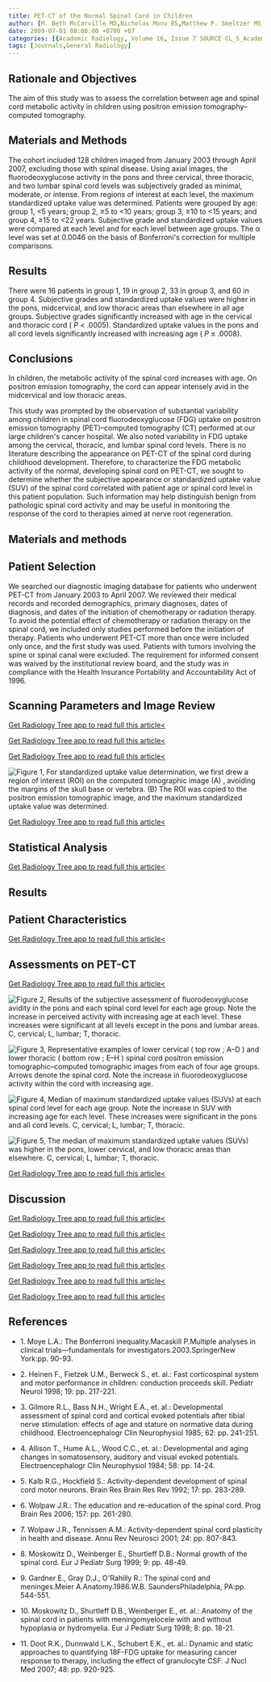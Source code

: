 ```yaml
---
title: PET-CT of the Normal Spinal Cord in Children
author: [M. Beth McCarville MD,Nicholas Monu BS,Matthew P. Smeltzer MS,Chin-Shang Li PhD,Fred H. Laningham MD,E. Brannon Morris MD,Barry L. Shulkin MD]
date: 2009-07-01 00:00:00 +0700 +07
categories: [{Academic Radiology, Volume 16, Issue 7 SOURCE CL_S_AcademicRadiologyVolume16Issue7 1}]
tags: [Journals,General Radiology]
---
```

## Rationale and Objectives

The aim of this study was to assess the correlation between age and spinal cord metabolic activity in children using positron emission tomography–computed tomography.

## Materials and Methods

The cohort included 128 children imaged from January 2003 through April 2007, excluding those with spinal disease. Using axial images, the fluorodeoxyglucose activity in the pons and three cervical, three thoracic, and two lumbar spinal cord levels was subjectively graded as minimal, moderate, or intense. From regions of interest at each level, the maximum standardized uptake value was determined. Patients were grouped by age: group 1, <5 years; group 2, ≥5 to <10 years; group 3, ≥10 to <15 years; and group 4, ≥15 to <22 years. Subjective grade and standardized uptake values were compared at each level and for each level between age groups. The α level was set at 0.0046 on the basis of Bonferroni's correction for multiple comparisons.

## Results

There were 16 patients in group 1, 19 in group 2, 33 in group 3, and 60 in group 4. Subjective grades and standardized uptake values were higher in the pons, midcervical, and low thoracic areas than elsewhere in all age groups. Subjective grades significantly increased with age in the cervical and thoracic cord ( _P_ < .0005). Standardized uptake values in the pons and all cord levels significantly increased with increasing age ( _P_ ≤ .0008).

## Conclusions

In children, the metabolic activity of the spinal cord increases with age. On positron emission tomography, the cord can appear intensely avid in the midcervical and low thoracic areas.

This study was prompted by the observation of substantial variability among children in spinal cord fluorodeoxyglucose (FDG) uptake on positron emission tomography (PET)–computed tomography (CT) performed at our large children's cancer hospital. We also noted variability in FDG uptake among the cervical, thoracic, and lumbar spinal cord levels. There is no literature describing the appearance on PET-CT of the spinal cord during childhood development. Therefore, to characterize the FDG metabolic activity of the normal, developing spinal cord on PET-CT, we sought to determine whether the subjective appearance or standardized uptake value (SUV) of the spinal cord correlated with patient age or spinal cord level in this patient population. Such information may help distinguish benign from pathologic spinal cord activity and may be useful in monitoring the response of the cord to therapies aimed at nerve root regeneration.

## Materials and methods

## Patient Selection

We searched our diagnostic imaging database for patients who underwent PET-CT from January 2003 to April 2007. We reviewed their medical records and recorded demographics, primary diagnoses, dates of diagnosis, and dates of the initiation of chemotherapy or radiation therapy. To avoid the potential effect of chemotherapy or radiation therapy on the spinal cord, we included only studies performed before the initiation of therapy. Patients who underwent PET-CT more than once were included only once, and the first study was used. Patients with tumors involving the spine or spinal canal were excluded. The requirement for informed consent was waived by the institutional review board, and the study was in compliance with the Health Insurance Portability and Accountability Act of 1996.

## Scanning Parameters and Image Review

[Get Radiology Tree app to read full this article<](https://clinicalpub.com/app)

[Get Radiology Tree app to read full this article<](https://clinicalpub.com/app)

[Get Radiology Tree app to read full this article<](https://clinicalpub.com/app)

![Figure 1, For standardized uptake value determination, we first drew a region of interest (ROI) on the computed tomographic image (A) , avoiding the margins of the skull base or vertebra. (B) The ROI was copied to the positron emission tomographic image, and the maximum standardized uptake value was determined.](https://storage.googleapis.com/dl.dentistrykey.com/clinical/PETCToftheNormalSpinalCordinChildren/0_1s20S1076633209000737.jpg)

[Get Radiology Tree app to read full this article<](https://clinicalpub.com/app)

## Statistical Analysis

[Get Radiology Tree app to read full this article<](https://clinicalpub.com/app)

## Results

## Patient Characteristics

[Get Radiology Tree app to read full this article<](https://clinicalpub.com/app)

## Assessments on PET-CT

[Get Radiology Tree app to read full this article<](https://clinicalpub.com/app)

![Figure 2, Results of the subjective assessment of fluorodeoxyglucose avidity in the pons and each spinal cord level for each age group. Note the increase in perceived activity with increasing age at each level. These increases were significant at all levels except in the pons and lumbar areas. C, cervical; L, lumbar; T, thoracic.](https://storage.googleapis.com/dl.dentistrykey.com/clinical/PETCToftheNormalSpinalCordinChildren/1_1s20S1076633209000737.jpg)

![Figure 3, Representative examples of lower cervical ( top row ; A–D ) and lower thoracic ( bottom row ; E–H ) spinal cord positron emission tomographic–computed tomographic images from each of four age groups. Arrows denote the spinal cord. Note the increase in fluorodeoxyglucose activity within the cord with increasing age.](https://storage.googleapis.com/dl.dentistrykey.com/clinical/PETCToftheNormalSpinalCordinChildren/2_1s20S1076633209000737.jpg)

![Figure 4, Median of maximum standardized uptake values (SUVs) at each spinal cord level for each age group. Note the increase in SUV with increasing age for each level. These increases were significant in the pons and all cord levels. C, cervical; L, lumbar; T, thoracic.](https://storage.googleapis.com/dl.dentistrykey.com/clinical/PETCToftheNormalSpinalCordinChildren/3_1s20S1076633209000737.jpg)

![Figure 5, The median of maximum standardized uptake values (SUVs) was higher in the pons, lower cervical, and low thoracic areas than elsewhere. C, cervical; L, lumbar; T, thoracic.](https://storage.googleapis.com/dl.dentistrykey.com/clinical/PETCToftheNormalSpinalCordinChildren/4_1s20S1076633209000737.jpg)

[Get Radiology Tree app to read full this article<](https://clinicalpub.com/app)

## Discussion

[Get Radiology Tree app to read full this article<](https://clinicalpub.com/app)

[Get Radiology Tree app to read full this article<](https://clinicalpub.com/app)

[Get Radiology Tree app to read full this article<](https://clinicalpub.com/app)

[Get Radiology Tree app to read full this article<](https://clinicalpub.com/app)

[Get Radiology Tree app to read full this article<](https://clinicalpub.com/app)

[Get Radiology Tree app to read full this article<](https://clinicalpub.com/app)

## References

- 1\. Moye L.A.: The Bonferroni inequality.Macaskill P.Multiple analyses in clinical trials—fundamentals for investigators.2003.SpringerNew York:pp. 90-93.


- 2\. Heinen F., Fietzek U.M., Berweck S., et. al.: Fast corticospinal system and motor performance in children: conduction proceeds skill. Pediatr Neurol 1998; 19: pp. 217-221.


- 3\. Gilmore R.L., Bass N.H., Wright E.A., et. al.: Developmental assessment of spinal cord and cortical evoked potentials after tibial nerve stimulation: effects of age and stature on normative data during childhood. Electroencephalogr Clin Neurophysiol 1985; 62: pp. 241-251.


- 4\. Allison T., Hume A.L., Wood C.C., et. al.: Developmental and aging changes in somatosensory, auditory and visual evoked potentials. Electroencephalogr Clin Neurophysiol 1984; 58: pp. 14-24.


- 5\. Kalb R.G., Hockfield S.: Activity-dependent development of spinal cord motor neurons. Brain Res Brain Res Rev 1992; 17: pp. 283-289.


- 6\. Wolpaw J.R.: The education and re-education of the spinal cord. Prog Brain Res 2006; 157: pp. 261-280.


- 7\. Wolpaw J.R., Tennissen A.M.: Activity-dependent spinal cord plasticity in health and disease. Annu Rev Neurosci 2001; 24: pp. 807-843.


- 8\. Moskowitz D., Weinberger E., Shurtleff D.B.: Normal growth of the spinal cord. Eur J Pediatr Surg 1999; 9: pp. 48-49.


- 9\. Gardner E., Gray D.J., O'Rahilly R.: The spinal cord and meninges.Meier A.Anatomy.1986.W.B. SaundersPhiladelphia, PA:pp. 544-551.


- 10\. Moskowitz D., Shurtleff D.B., Weinberger E., et. al.: Anatomy of the spinal cord in patients with meningomyelocele with and without hypoplasia or hydromyelia. Eur J Pediatr Surg 1998; 8: pp. 18-21.


- 11\. Doot R.K., Dunnwald L.K., Schubert E.K., et. al.: Dynamic and static approaches to quantifying 18F-FDG uptake for measuring cancer response to therapy, including the effect of granulocyte CSF. J Nucl Med 2007; 48: pp. 920-925.
